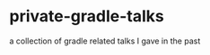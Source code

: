 private-gradle-talks
====================

a collection of gradle related talks I gave in the past  
